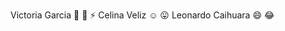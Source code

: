 

Victoria Garcia :ghost: :pill: :zap:
Celina Veliz :relaxed: :stuck_out_tongue:
Leonardo Caihuara :smile: :joy: 

